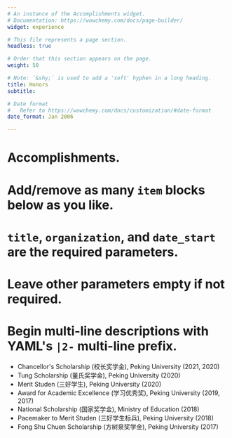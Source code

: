 ```yaml
---
# An instance of the Accomplishments widget.
# Documentation: https://wowchemy.com/docs/page-builder/
widget: experience

# This file represents a page section.
headless: true

# Order that this section appears on the page.
weight: 50

# Note: `&shy;` is used to add a 'soft' hyphen in a long heading.
title: Honors
subtitle:

# Date format
#   Refer to https://wowchemy.com/docs/customization/#date-format
date_format: Jan 2006

---
```


# Accomplishments.
#   Add/remove as many `item` blocks below as you like.
#   `title`, `organization`, and `date_start` are the required parameters.
#   Leave other parameters empty if not required.
#   Begin multi-line descriptions with YAML's `|2-` multi-line prefix.

- Chancellor's Scholarship (校长奖学金), Peking University (2021, 2020)
- Tung Scholarship (董氏奖学金), Peking University (2020)
- Merit Studen (三好学生), Peking University (2020)
- Award for Academic Excellence (学习优秀奖), Peking University (2019, 2017)
- National Scholarship (国家奖学金), Ministry of Education (2018)
- Pacemaker to Merit Studen (三好学生标兵), Peking University (2018)
- Fong Shu Chuen Scholarship (方树泉奖学金), Peking University (2017)
